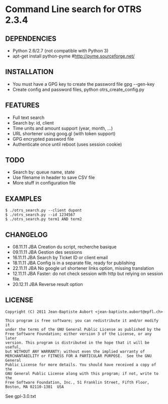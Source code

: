 Command Line search for OTRS 2.3.4
==================================

DEPENDENCIES
------------
- Python 2.6/2.7 (not compatible with Python 3)
- apt-get install python-pyme #http://pyme.sourceforge.net/

INSTALLATION
------------
- You must have a GPG key to create the password file
    gpg --gen-key
- Create config and password files,
    python otrs_create_config.py

FEATURES
--------
- Full text search
- Search by: id, client
- Time units and amount support (year, month, ...)
- URL shortener using goog.gl (with token support)
- GPG encrypted password file
- Authenticate once until reboot (uses session cookie)

TODO
----
- Search by: queue name, state
- Use filename in header to save CSV file
- More stuff in configuration file

EXAMPLES
--------
    $ ./otrs_search.py --client dupont
    $ ./otrs_search.py --id 1234567
    $ ./otrs_search.py term1 AND term2

CHANGELOG
---------
- 08.11.11 JBA Creation du script, recherche basique
- 09.11.11 JBA Gestion des sessions 
- 16.11.11 JBA Search by Ticket ID or client email 
- 18.11.11 JBA Config is in a separate file, ready for publishing
- 22.11.11 JBA No google url shortener links option, missing translation
- 12.11.11 JBA Faster: do not check session with http but relying on session file.
- 20.12.11 JBA Reverse result option

LICENSE
-------
    
    Copyright (C) 2011 Jean-Baptiste Aubort <jean-baptiste.aubort@epfl.ch>

    This program is free software; you can redistribute it and/or modify it
    under the terms of the GNU General Public License as published by the
    Free Software Foundation; either version 3 of the License, or any later
    version. This program is distributed in the hope that it will be useful,
    but WITHOUT ANY WARRANTY; without even the implied warranty of
    MERCHANTABILITY or FITNESS FOR A PARTICULAR PURPOSE.  See the GNU General
    Public License for more details. You should have received a copy of the
    GNU General Public License along with this program; if not, write to the
    Free Software Foundation, Inc., 51 Franklin Street, Fifth Floor, Boston, MA 02110-1301  USA

See gpl-3.0.txt
